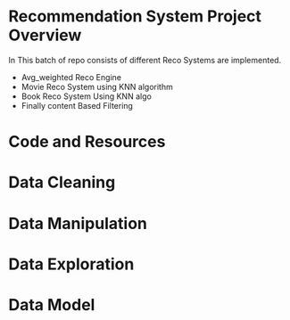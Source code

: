 # Recommendation System Project Overview
In This batch of repo consists of different Reco Systems are implemented.
* Avg_weighted Reco Engine
* Movie Reco System using KNN algorithm
* Book Reco System Using KNN algo
* Finally content Based Filtering

# Code and Resources
# Data Cleaning
# Data Manipulation
# Data Exploration 
# Data Model
